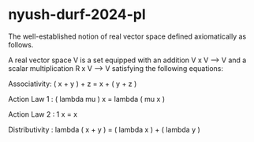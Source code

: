 # nyush-durf-2024-pl

The well-established notion of real vector space defined axiomatically as follows.

A real vector space V is a set equipped with an addition V x V --> V and a scalar multiplication R x V --> V satisfying the following equations:

Associativity: ( x + y ) + z = x + ( y + z )

Action Law 1 : ( lambda mu ) x = lambda ( mu x )

Action Law 2 : 1 x = x

Distributivity : lambda ( x + y ) = ( lambda x ) + ( lambda y )


